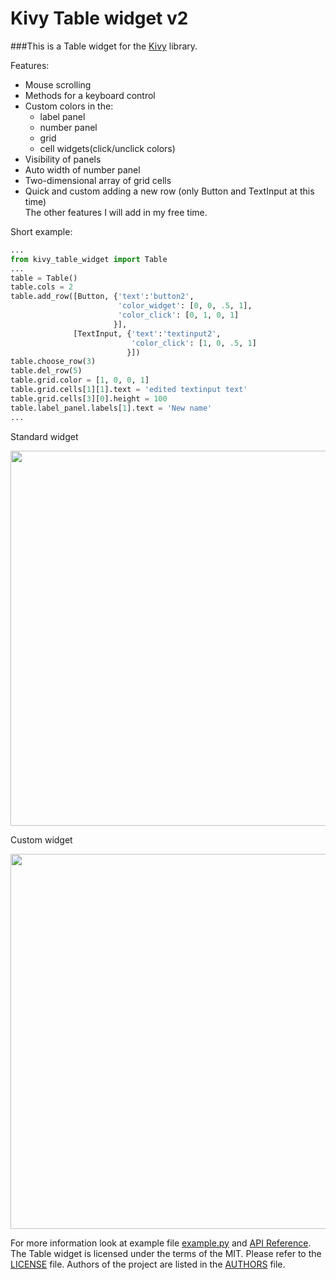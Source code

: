 Kivy Table widget v2
====================

###This is a Table widget for the [Kivy](http://kivy.org/#home) library.

Features:
- Mouse scrolling
- Methods for a keyboard control
- Custom colors in the:
    - label panel
    - number panel
    - grid
    - cell widgets(click/unclick colors)
- Visibility of panels
- Auto width of number panel
- Two-dimensional array of grid cells
- Quick and custom adding a new row
    (only Button and TextInput at this time) <br />
The other features I will add in my free time.

Short example:
``` Python
...
from kivy_table_widget import Table
...
table = Table()
table.cols = 2
table.add_row([Button, {'text':'button2',
                        'color_widget': [0, 0, .5, 1],
                        'color_click': [0, 1, 0, 1]
                       }], 
              [TextInput, {'text':'textinput2',
                           'color_click': [1, 0, .5, 1]
                          }])
table.choose_row(3)
table.del_row(5)
table.grid.color = [1, 0, 0, 1]
table.grid.cells[1][1].text = 'edited textinput text'
table.grid.cells[3][0].height = 100
table.label_panel.labels[1].text = 'New name'
...
```

Standard widget

<img src="https://raw.githubusercontent.com/Seg-mel/kivy_table_widget/master/images/standard.png" width='600px;'/>

Custom widget

<img src="https://raw.githubusercontent.com/Seg-mel/kivy_table_widget/master/images/custom.png" width='600px;'/>

For more information look at example file 
[example.py](https://github.com/Seg-mel/kivy_table_widget/blob/master/example.py) 
and [API Reference](https://github.com/Seg-mel/kivy_table_widget/wiki/API-Reference). 
The Table widget is licensed under the terms of the MIT. Please refer to the 
[LICENSE](https://github.com/Seg-mel/kivy_table_widget/blob/master/LICENSE) file. 
Authors of the project are listed in the 
[AUTHORS](https://github.com/Seg-mel/kivy_table_widget/blob/master/AUTHORS) file.